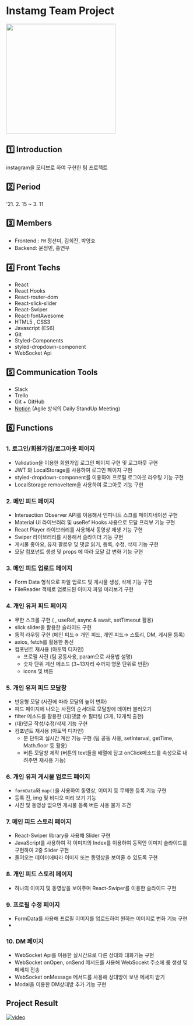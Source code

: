 # Instamg Team Project </br>
<img width= "300px" src="http://img.khan.co.kr/news/2021/03/17/2021031701001975400169661.jpg" />

## 1️⃣ Introduction
instagram을 모티브로 하여 구현한 팀 프로젝트

## 2️⃣ Period
'21. 2. 15 ~ 3. 11

## 3️⃣ Members
* Frontend : `PM` 정선미, 김희진, 박영호
* Backend: 윤정민, 홍연우

## 4️⃣ Front Techs
* React
* React Hooks
* React-router-dom
* React-slick-slider 
* React-Swiper
* React-fontAwesome
* HTML5 , CSS3
* Javascript (ES6) 
* Git
* Styled-Components
* styled-dropdown-component
* WebSocket Api

## 5️⃣ Communication Tools
- Slack
- Trello
- Git + GitHub
- [Notion](https://www.notion.so/Able-Stor-c8a49debe8974524988f4601c2ec069b) (Agile 방식의 Daily StandUp Meeting)

## 6️⃣ Functions

### 1. 로그인/회원가입/로그아웃 페이지
- Validation을 이용한 회원가입 로그인 페이지 구현 및 로그아웃 구현
- JWT 와 LocalStorage를 사용하여 로그인 페이지 구현
- styled-dropdown-component를 이용하여 프로필 로그아웃 라우팅 기능 구현
- LocalStorage removeItem을 사용하여 로그아웃 기능 구현

### 2. 메인 피드 페이지
- Intersection Observer API를 이용해서 인피니트 스크롤 페이지네이션 구현
- Material UI 라이브러리 및 useRef Hooks 사용으로 모달 프리뷰 기능 구현
- React Player 라이브러리를 사용해서 동영상 재생 기능 구현
- Swiper 라이브러리를 사용해서 슬라이더 기능 구현
- 게시물 좋아요, 유저 팔로우 및 댓글 읽기, 등록, 수정, 삭제 기능 구현
- 모달 컴포넌트 생성 및 props 에 따라 모달 값 변화 기능 구현

### 3. 메인 피드 업로드 페이지
- Form Data 형식으로 파일 업로드 및 게시물 생성, 삭제 기능 구현
- FileReader 객체로 업로드된 이미지 파일 미리보기 구현

### 4. 개인 유저 피드 페이지
- 무한 스크롤 구현 (
, useRef, async & await, setTimeout 활용)
- slick slider을 활용한 슬라이드 구현 
- 동적 라우팅 구현 (메인 피드→ 개인 피드, 개인 피드→ 스토리, DM, 게시물 등록)
- axios, fetch를 활용한 통신
- 컴포넌트 재사용 (아토믹 디자인)
  - 프로필 사진 (팀 공동사용, param으로 사용법 설명)
  - 숫자 단위 계산 메소드 (3~13자리 수까지 영문 단위로 반환)
  - icons 및 버튼

### 5. 개인 유저 피드 모달창
- 반응형 모달 (사진에 따라 모달의 높이 변화)
- 피드 페이지에 나오는 사진의 순서대로 모달창에 데이터 불러오기
- filter 메소드를 활용한 (대)댓글 수 필터링 (3개, 12개씩 출현)
- (대)댓글 작성/수정/삭제 기능 구현
- 컴포넌트 재사용 (아토믹 디자인)
  - 분 단위의 실시간 계산 기능 구현 (팀 공동 사용, setInterval, getTime, Math.floor 등 활용)
  - 버튼 모달창 제작 (버튼의 text들을 배열에 담고 onClick메소드를 속성으로 내려주면 재사용 가능)

### 6. 개인 유저 게시물 업로드 페이지
- `formData`와 `map()`을 사용하여 동영상, 이미지 등 무제한 등록 기능 구현
- 등록 전, img 및 비디오 미리 보기 기능
- 사진 및 동영상 없으면 게시물 등록 버튼 사용 불가 조건

### 7. 메인 피드 스토리 페이지
- React-Swiper library을 사용해 Slider 구현
- JavaScript를 사용하여 각 이미지의 Index를 이용하여 동적인 이미지 슬라이드를 구현하여 2중 Slider 구현
- 들어오는 데이터에따라 이미지 또는 동영상을 보여줄 수 있도록 구현

### 8. 개인 피드 스토리 페이지
- 하나의 이미지 및 동영상을 보여주며 React-Swiper를 이용한 슬라이드 구현

### 9. 프로필 수정 페이지
- FormData를 사용해 프로필 이미지를 업로드하여 원하는 이미지로 변화 기능 구현
- 

### 10. DM 페이지
-  WebSocket Api를 이용한 실시간으로 다른 상대와 대화기능 구현
-  WebSocket onOpen, onSend 메서드를 사용해 WebSocekt 주소에 룸 생성 및 메세지 전송
-  WebSocket onMessage 메서드를 사용해 상대방이 보낸 메세지 받기
-  Modal을 이용한 DM상대방 추가 기능 구현

## Project Result
[![video](https://i.ytimg.com/an_webp/HZbOxALEh_c/mqdefault_6s.webp?du=3000&sqp=CP3c4IIG&rs=AOn4CLDD69LkCfxmmtYVY_cf_1TuB4jbbg)](https://www.youtube.com/watch?v=HZbOxALEh_c)

